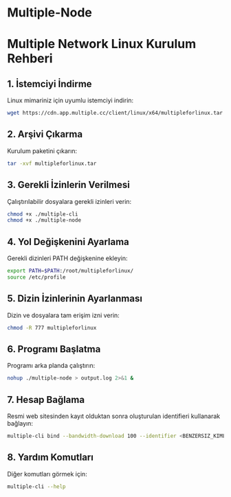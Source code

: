 # Multiple-Node
# Multiple Network Linux Kurulum Rehberi

## 1. İstemciyi İndirme

Linux mimariniz için uyumlu istemciyi indirin:

```bash
wget https://cdn.app.multiple.cc/client/linux/x64/multipleforlinux.tar
```

## 2. Arşivi Çıkarma

Kurulum paketini çıkarın:

```bash
tar -xvf multipleforlinux.tar
```

## 3. Gerekli İzinlerin Verilmesi

Çalıştırılabilir dosyalara gerekli izinleri verin:

```bash
chmod +x ./multiple-cli
chmod +x ./multiple-node
```

## 4. Yol Değişkenini Ayarlama

Gerekli dizinleri PATH değişkenine ekleyin:

```bash
export PATH=$PATH:/root/multipleforlinux/
source /etc/profile
```

## 5. Dizin İzinlerinin Ayarlanması

Dizin ve dosyalara tam erişim izni verin:

```bash
chmod -R 777 multipleforlinux
```

## 6. Programı Başlatma

Programı arka planda çalıştırın:

```bash
nohup ./multiple-node > output.log 2>&1 &
```

## 7. Hesap Bağlama

Resmi web sitesinden kayıt olduktan sonra oluşturulan identifieri kullanarak bağlayın:

```bash
multiple-cli bind --bandwidth-download 100 --identifier <BENZERSIZ_KIMLIK> --pin <PIN_KODU> --storage 200 --bandwidth-upload 100
```

## 8. Yardım Komutları

Diğer komutları görmek için:

```bash
multiple-cli --help
```

